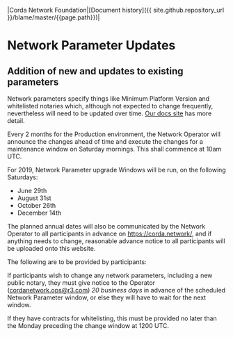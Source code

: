 |Corda Network Foundation|[Document history]({{ site.github.repository_url }}/blame/master/{{page.path}})|


Network Parameter Updates
=========================


Addition of new and updates to existing parameters
-------------------------------------------------------------

Network parameters specify things like Minimum Platform Version and whitelisted notaries which, although not expected to change frequently, nevertheless will need to be updated over time. [Our docs site](https://docs.corda.net/network-map.html#network-parameters) has more detail.

Every 2 months for the Production environment, the Network Operator will announce the changes ahead of time and execute the changes for a maintenance window on Saturday mornings. This shall commence at 10am UTC.

For 2019, Network Parameter upgrade Windows will be run, on the following Saturdays:

* June 29th
* August 31st
* October 26th
* December 14th

The planned annual dates will also be communicated by the Network Operator to all participants in advance on https://corda.network/, and if anything needs to change, reasonable advance notice to all participants will be uploaded onto this website.  

The following are to be provided by participants:

If participants wish to change any network parameters, including a new public notary, they must give notice to the Operator (cordanetwork.ops@r3.com) *20 business days* in advance of the scheduled Network Parameter window, or else they will have to wait for the next window.

If they have contracts for whitelisting, this must be provided no later than the Monday preceding the change window at 1200 UTC. 
